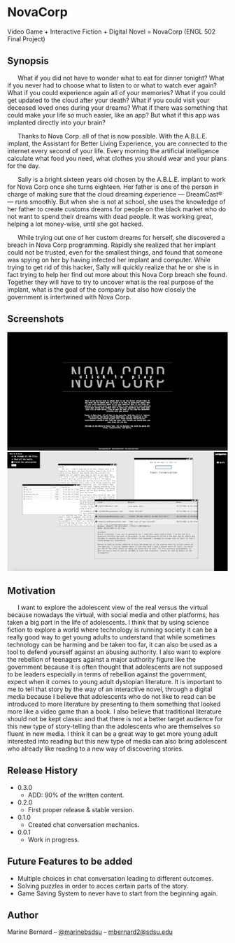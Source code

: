 # NovaCorp
Video Game + Interactive Fiction + Digital Novel = NovaCorp (ENGL 502 Final Project)

## Synopsis
&nbsp;&nbsp;&nbsp;&nbsp;&nbsp;&nbsp;What if you did not have to wonder what to eat for dinner tonight? What if you never had to choose what to listen to or what to watch ever again? What if you could experience again all of your memories? What if you could get updated to the cloud after your death? What if you could visit your deceased loved ones during your dreams? What if there was something that could make your life so much easier, like an app? But what if this app was implanted directly into your brain?

&nbsp;&nbsp;&nbsp;&nbsp;&nbsp;&nbsp;Thanks to Nova Corp. all of that is now possible. With the A.B.L.E. implant, the Assistant for Better Living Experience, you are connected to the internet every second of your life. Every morning the artificial intelligence calculate what food you need, what clothes you should wear and your plans for the day.

&nbsp;&nbsp;&nbsp;&nbsp;&nbsp;&nbsp;Sally is a bright sixteen years old chosen by the A.B.L.E. implant to work for Nova Corp once she turns eighteen. Her father is one of the person in charge of making sure that the cloud dreaming experience — DreamCast®— runs smoothly. But when she is not at school, she uses the knowledge of her father to create customs dreams for people on the black market who do not want to spend their dreams with dead people. It was working great, helping a lot money-wise, until she got hacked.

&nbsp;&nbsp;&nbsp;&nbsp;&nbsp;&nbsp;While trying out one of her custom dreams for herself, she discovered a breach in Nova Corp programming. Rapidly she realized that her implant could not be trusted, even for the smallest things, and found that someone was spying on her by having infected her implant and computer. While trying to get rid of this hacker, Sally will quickly realize that he or she is in fact trying to help her find out more about this Nova Corp breach she found. Together they will have to try to uncover what is the real purpose of the implant, what is the goal of the company but also how closely the government is intertwined with Nova Corp.

## Screenshots
![](/screenshots/titlepage.png) ![](/screenshots/game.png)

## Motivation
&nbsp;&nbsp;&nbsp;&nbsp;&nbsp;&nbsp;I want to explore the adolescent view of the real versus the virtual because nowadays the virtual, with social media and other platforms, has taken a big part in the life of adolescents. I think that by using science fiction to explore a world where technology is running society it can be a really good way to get young adults to understand that while sometimes technology can be harming and be taken too far, it can also be used as a tool to defend yourself against an abusing authority. I also want to explore the rebellion of teenagers against a major authority figure like the government because it is often thought that adolescents are not supposed to be leaders especially in terms of rebellion against the government, expect when it comes to young adult dystopian literature. It is important to me to tell that story by the way of an interactive novel, through a digital media because I believe that adolescents who do not like to read can be introduced to more literature by presenting to them something that looked more like a video game than a book. I also believe that traditional literature should not be kept classic and that there is not a better target audience for this new type of story-telling than the adolescents who are themselves so fluent in new media. I think it can be a great way to get more young adult interested into reading but this new type of media can also bring adolescent who already like reading to a new way of discovering stories.

## Release History
* 0.3.0
    * ADD: 90% of the written content.
* 0.2.0
    * First proper release & stable version.
* 0.1.0
    * Created chat conversation mechanics.
* 0.0.1
    * Work in progress.
    
## Future Features to be added

* Multiple choices in chat conversation leading to different outcomes.
* Solving puzzles in order to acces certain parts of the story.
* Game Saving System to never have to start from the beginning again.

## Author

Marine Bernard – [@marinebsdsu](https://twitter.com/marinebsdsu) – mbernard2@sdsu.edu
